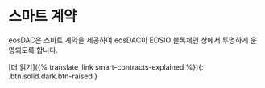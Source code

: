 스마트 **계약**
===

eosDAC은 스마트 계약을 제공하여 eosDAC이 EOSIO 블록체인 상에서 투명하게 운영되도록 합니다.

[더 읽기]({% translate_link smart-contracts-explained %}){: .btn.solid.dark.btn-raised }